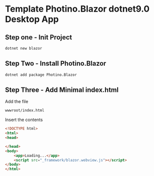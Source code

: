 # Template Photino.Blazor dotnet9.0 Desktop App

## Step one - Init Project

```bash
dotnet new blazor
```

## Step Two - Install Photino.Blazor

```bash
dotnet add package Photino.Blazor
```

## Step Three - Add Minimal index.html

Add the file

```bash
wwwroot/index.html
```

Insert the contents

```html
<!DOCTYPE html>
<html>
<head>

</head>
<body>
    <app>Loading...</app>
    <script src="_framework/blazor.webview.js"></script>
</body>
</html>
```
